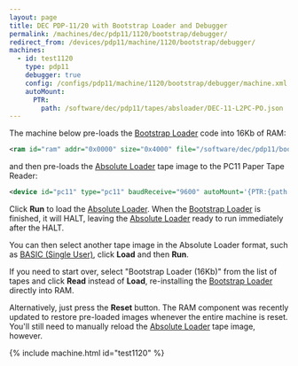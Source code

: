 ```yaml
---
layout: page
title: DEC PDP-11/20 with Bootstrap Loader and Debugger
permalink: /machines/dec/pdp11/1120/bootstrap/debugger/
redirect_from: /devices/pdp11/machine/1120/bootstrap/debugger/
machines:
  - id: test1120
    type: pdp11
    debugger: true
    config: /configs/pdp11/machine/1120/bootstrap/debugger/machine.xml
    autoMount:
      PTR:
        path: /software/dec/pdp11/tapes/absloader/DEC-11-L2PC-PO.json
---
```


The machine below pre-loads the [Bootstrap Loader](/software/dec/pdp11/boot/bootstrap/) code into 16Kb of RAM:

```xml
<ram id="ram" addr="0x0000" size="0x4000" file="/software/dec/pdp11/boot/bootstrap/BOOTSTRAP-16KB.json"/>
```

and then pre-loads the [Absolute Loader](/software/dec/pdp11/tapes/absloader/) tape image to the PC11 Paper Tape Reader:

```xml
<device id="pc11" type="pc11" baudReceive="9600" autoMount='{PTR:{path:"/software/dec/pdp11/tapes/absloader/DEC-11-L2PC-PO.json"}}'>...</device>
```

Click **Run** to load the [Absolute Loader](/software/dec/pdp11/tapes/absloader/).
When the [Bootstrap Loader](/software/dec/pdp11/boot/bootstrap/) is finished, it will HALT,
leaving the [Absolute Loader](/software/dec/pdp11/tapes/absloader/) ready to run immediately after the HALT.

You can then select another tape image in the Absolute Loader format, such as [BASIC (Single User)](/software/dec/pdp11/tapes/basic/),
click **Load** and then **Run**.

If you need to start over, select "Bootstrap Loader (16Kb)" from the list of tapes and click **Read** instead of
**Load**, re-installing the [Bootstrap Loader](/software/dec/pdp11/boot/bootstrap/) directly into RAM.

Alternatively, just press the **Reset** button.  The RAM component was recently updated to restore pre-loaded images whenever
the entire machine is reset.  You'll still need to manually reload the [Absolute Loader](/software/dec/pdp11/tapes/absloader/)
tape image, however.

{% include machine.html id="test1120" %}

